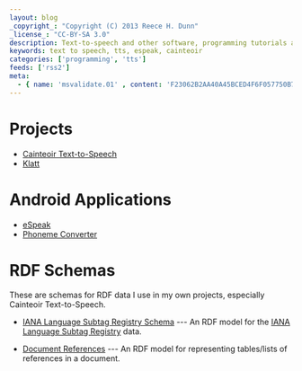```yaml
---
layout: blog
_copyright_: "Copyright (C) 2013 Reece H. Dunn"
_license_: "CC-BY-SA 3.0"
description: Text-to-speech and other software, programming tutorials and information.
keywords: text to speech, tts, espeak, cainteoir
categories: ['programming', 'tts']
feeds: ['rss2']
meta:
  - { name: 'msvalidate.01' , content: 'F23062B2AA40A45BCED4F6F057750B73' }
---
```


# Projects

*  [Cainteoir Text-to-Speech](/cainteoir)
*  [Klatt](/klatt)

# Android Applications

*  [eSpeak](/espeak-for-android)
*  [Phoneme Converter](/phoneme-converter)

# RDF Schemas

These are schemas for RDF data I use in my own projects, especially
Cainteoir Text-to-Speech.

*  [IANA Language Subtag Registry Schema](/schema/2013/iana) --- An RDF model for the
   [IANA Language Subtag Registry](http://www.iana.org/assignments/language-subtag-registry)
   data.

*  [Document References](/schema/2014/ref) --- An RDF model for representing tables/lists of
   references in a document.
